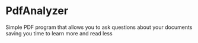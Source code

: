# PdfAnalyzer
Simple PDF program that allows you to ask questions about your documents saving you time to learn more and read less
